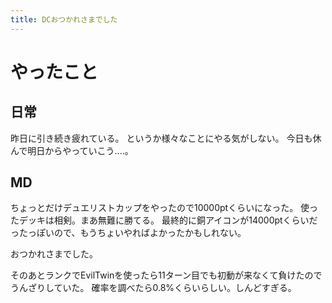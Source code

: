 ```yaml
---
title: DCおつかれさまでした
---
```


# やったこと

## 日常

昨日に引き続き疲れている。
というか様々なことにやる気がしない。
今日も休んで明日からやっていこう‥‥。

## MD

ちょっとだけデュエリストカップをやったので10000ptくらいになった。
使ったデッキは相剣。まあ無難に勝てる。
最終的に銅アイコンが14000ptくらいだったっぽいので、もうちょいやればよかったかもしれない。

おつかれさまでした。

そのあとランクでEvilTwinを使ったら11ターン目でも初動が来なくて負けたのでうんざりしていた。
確率を調べたら0.8%くらいらしい。しんどすぎる。
